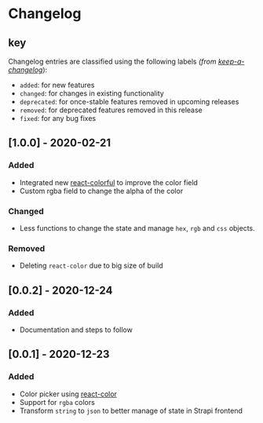 # Changelog

## key

Changelog entries are classified using the following labels _(from [keep-a-changelog][]_):

- `added`: for new features
- `changed`: for changes in existing functionality
- `deprecated`: for once-stable features removed in upcoming releases
- `removed`: for deprecated features removed in this release
- `fixed`: for any bug fixes

## [1.0.0] - 2020-02-21

### Added

- Integrated new [react-colorful](https://github.com/omgovich/react-colorful) to improve the color field
- Custom rgba field to change the alpha of the color

### Changed

- Less functions to change the state and manage `hex`, `rgb` and `css` objects.

### Removed

- Deleting `react-color` due to big size of build

## [0.0.2] - 2020-12-24

### Added

- Documentation and steps to follow

## [0.0.1] - 2020-12-23

### Added

- Color picker using [react-color](https://casesandberg.github.io/react-color/)
- Support for `rgba` colors
- Transform `string` to `json` to better manage of state in Strapi frontend

[keep-a-changelog]: https://github.com/olivierlacan/keep-a-changelog
